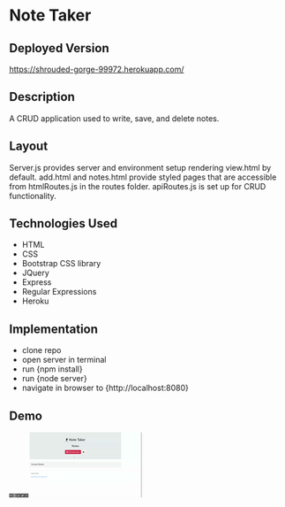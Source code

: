 # Note Taker

## Deployed Version

https://shrouded-gorge-99972.herokuapp.com/

## Description

A CRUD application used to write, save, and delete notes.

## Layout

Server.js provides server and environment setup rendering view.html by default. add.html and notes.html provide styled pages that are accessible from htmlRoutes.js in the routes folder. apiRoutes.js is set up for CRUD functionality.

## Technologies Used

- HTML
- CSS
- Bootstrap CSS library
- JQuery
- Express
- Regular Expressions
- Heroku

## Implementation

- clone repo
- open server in terminal
- run {npm install}
- run {node server}
- navigate in browser to {http://localhost:8080}
 
 ## Demo

 <img src="./assets/noteTaker.gif"/>